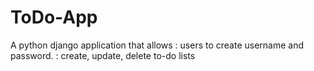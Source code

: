 # ToDo-App
A python django application that allows 
	: users to create username and password.
	: create, update, delete to-do lists 